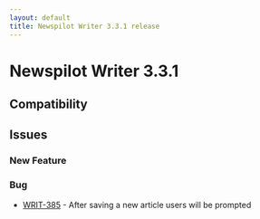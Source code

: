 ```yaml
---
layout: default
title: Newspilot Writer 3.3.1 release
---
```

<div class="jumbotron">
    <h1>Newspilot Writer 3.3.1</h1>    
    <h2>Compatibility</h2>
    <ul>
    </ul>
</div>



## Issues  


### New Feature 



### Bug 

 * [WRIT-385](https://jira.infomaker.se/browse/WRIT-385) - After saving a new article users will be prompted 

